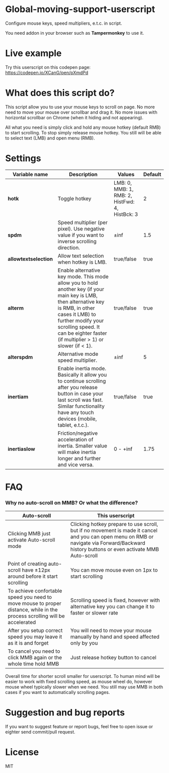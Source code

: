 # Global-moving-support-userscript
Configure mouse keys, speed multipliers, e.t.c. in script.

You need addon in your browser such as **Tampermonkey** to use it.

# Live example
Try this userscript on this codepen page: https://codepen.io/XCanG/pen/pXmdPd

# What does this script do?
This script allow you to use your mouse keys to scroll on page. No more need to move your mouse over scrollbar and drag it. No more issues with horizontal scrollbar on Chrome (when it hiding and not appearing).

All what you need is simply click and hold any mouse hotkey (default RMB) to start scrolling. To stop simply release mouse hotkey. You still will be able to select text (LMB) and open menu (RMB).

# Settings

| Variable name | Description | Values | Default |
| ------------- | ----------- | ------ | ------- |
| **hotk** | Toggle hotkey | LMB: 0, MMB: 1, RMB: 2, HistFwd: 4, HistBck: 3 | 2 |
| **spdm** | Speed multiplier (per pixel). Use negative value if you want to inverse scrolling direction. | ±inf | 1.5 |
| **allowtextselection** | Allow text selection when hotkey is LMB. | true/false | true |
| **alterm** | Enable alternative key mode. This mode allow you to hold another key (if your main key is LMB, then alternative key is RMB, in other cases it LMB) to further modify your scrolling speed. It can be eighter faster (if multiplier > 1) or slower (if < 1). | true/false | true |
| **alterspdm** | Alternative mode speed multiplier. | ±inf | 5 |
| **inertiam** | Enable inertia mode. Basically it allow you to continue scrolling after you release button in case your last scroll was fast. Similar functionality have any touch devices (mobile, tablet, e.t.c.). | true/false | true |
| **inertiaslow** | Friction/negative acceleration of inertia. Smaller value will make inertia longer and further and vice versa. | 0 - +inf | 1.75 |

# FAQ
### Why no auto-scroll on MMB? Or what the difference?
| Auto-scroll | This userscript |
| ----------- | --------------- |
| Clicking MMB just activate Auto-scroll mode | Clicking hotkey prepare to use scroll, but if no movement is made it cancel and you can open menu on RMB or navigate via Forward/Backward history buttons or even activate MMB Auto-scroll |
| Point of creating auto-scroll have ±12px around before it start scrolling | You can move mouse even on 1px to start scrolling |
| To achieve confortable speed you need to move mouse to proper distance, while in the process scrolling will be accelerated | Scrolling speed is fixed, however with alternative key you can change it to faster or slower rate |
| After you setup correct speed you may leave it as it is and forget | You will need to move your mouse manually by hand and speed affected only by you |
| To cancel you need to click MMB again or the whole time hold MMB | Just release hotkey button to cancel |

Overall time for shorter scroll smaller for userscript. To human mind will be easier to work with fixed scrolling speed, as mouse wheel do, however mouse wheel typically slower when we need. You still may use MMB in both cases if you want to automatically scrolling pages.

# Suggestion and bug reports
If you want to suggest feature or report bugs, feel free to open issue or eighter send commit/pull request.

# License
MIT
